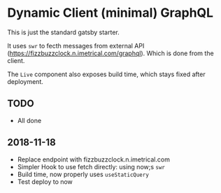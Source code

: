 # Dynamic Client (minimal) GraphQL

This is just the standard gatsby starter.

It uses `swr` to fecth messages from external API (<https://fizzbuzzclock.n.imetrical.com/graphql>). Which is done from the client.

The `Live` component also exposes build time, which stays fixed after deployment.

## TODO

- All done

## 2018-11-18

- Replace endpoint with fizzbuzzclock.n.imetrical.com
- Simpler Hook to use fetch directly: using now;s `swr`
- Build time, now properly uses `useStaticQuery`
- Test deploy to now
